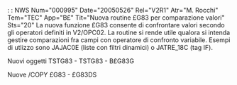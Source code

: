  :  : NWS Num="000995" Date="20050526" Rel="V2R1" Atr="M. Rocchi" Tem="TEC" App="B£" Tit="Nuova routine £G83 per comparazione valori" Sts="20"
La nuova funzione £G83 consente di confrontare valori secondo gli operatori definiti in V2/OPC02.
La routine si rende utile qualora si intenda gestire comparazioni fra campi con operatore di confronto variabile.
Esempi di utlizzo sono JAJAC0E (liste con filtri dinamici) o JATRE_18C (tag IF).

Nuovi oggetti
TSTG83 - TSTG83 - B£G83G

Nuove /COPY
£G83 - £G83DS
